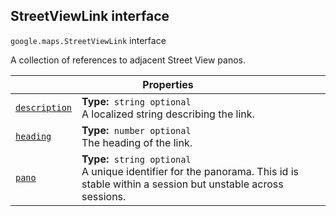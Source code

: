 
<devsite-heading text=" StreetViewLink interface" for="StreetViewLink" level="h2" link="" toc="" back-to-top=""><h2 id="StreetViewLink" is-upgraded="">StreetViewLink interface</h2></devsite-heading>
<p>
<code translate="no" dir="ltr"><span itemprop="path">google.maps</span>.<span itemprop="name">StreetViewLink</span></code>
interface
</p>
<p>A collection of references to adjacent Street View panos.</p>
<div class="devsite-table-wrapper"><table class="properties responsive" summary="interface StreetViewLink - Properties">
<thead>
<tr><th colspan="2">Properties</th>
</tr></thead>
<tbody>
<tr id="StreetViewLink.description">
<td itemprop="property"><code translate="no" dir="ltr"><a class="secret-link" href="#StreetViewLink.description"><span>description</span></a></code></td>
<td><div><strong>Type:</strong>&nbsp; <code translate="no" dir="ltr">string <span class="optional-type-annotation">optional</span></code></div>
<div class="desc">A localized string describing the link.</div></td>
</tr>
<tr id="StreetViewLink.heading">
<td itemprop="property"><code translate="no" dir="ltr"><a class="secret-link" href="#StreetViewLink.heading"><span>heading</span></a></code></td>
<td><div><strong>Type:</strong>&nbsp; <code translate="no" dir="ltr">number <span class="optional-type-annotation">optional</span></code></div>
<div class="desc">The heading of the link.</div></td>
</tr>
<tr id="StreetViewLink.pano">
<td itemprop="property"><code translate="no" dir="ltr"><a class="secret-link" href="#StreetViewLink.pano"><span>pano</span></a></code></td>
<td><div><strong>Type:</strong>&nbsp; <code translate="no" dir="ltr">string <span class="optional-type-annotation">optional</span></code></div>
<div class="desc">A unique identifier for the panorama. This id is stable within a session but unstable across sessions.</div></td>
</tr>
</tbody>
</table></div>
<script src="replace_links.js"></script>
